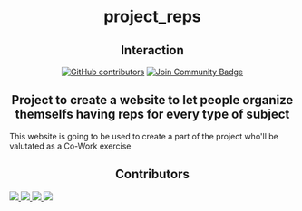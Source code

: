  <h1 align="center"> project_reps</h1>
<div align="center">
 <h2>Interaction</h2>
     <a  href="https://github.com/abhisheknaiidu/awesome-github-profile-readme/graphs/contributors"><img alt="GitHub contributors" src="https://img.shields.io/github/contributors/GigiClandestino/project_reps?color=2b9348"></a>
    <a href="https://discord.gg/bWTznth94D"><img src="https://img.shields.io/discord/1195772333382717532?style=flat&label=Join%20Community&color=7289DA" alt="Join Community Badge"/></a>
 
</div>
<h2 align="center"> Project to create a website to let people organize themselfs having reps for every type of subject</h2>
<p>This website is going to be used to create a part of the project who'll be valutated as a Co-Work exercise</p>
<h2 align="center"> Contributors</h2>
<div>
     <a href="https://github.com/CICCIOSGAMINO/exide_vasche/graphs/contributors">
        <img src="https://contrib.rocks/image?repo=CICCIOSGAMINO/exide_vasche" />
     </a>
     <a href="https://github.com/GigiClandestino/project_reps/graphs/contributors">
        <img src="https://contrib.rocks/image?repo=GigiClandestino/project_reps" />
     </a>
     <a href="https://github.com/DuilioSeghezzi/personal-portfolio/graphs/contributors">
        <img src="https://contrib.rocks/image?repo=DuilioSeghezzi/personal-portfolio" />
     </a>
     <a href="https://github.com/Paldo70/gigiTerrone/graphs/contributors">
       <img src="https://contrib.rocks/image?repo=Paldo70/gigiTerrone" />
     </a>
 </div>
